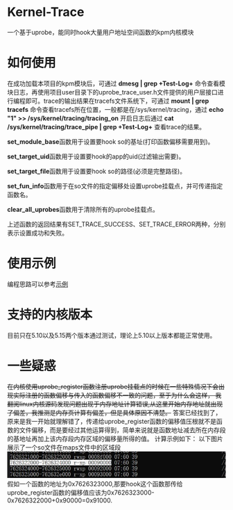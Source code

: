 # Kernel-Trace
一个基于uprobe，能同时hook大量用户地址空间函数的kpm内核模块


# 如何使用
在成功加载本项目的kpm模块后，可通过 **dmesg | grep +Test-Log+** 命令查看模块日志，再使用项目user目录下的uprobe_trace_user.h文件提供的用户层接口进行编程即可。trace的输出结果在tracefs文件系统下，可通过 **mount | grep tracefs** 命令查看tracefs所在位置，一般都是在/sys/kernel/tracing，通过 **echo "1" >> /sys/kernel/tracing/tracing_on** 开启日志后通过 **cat /sys/kernel/tracing/trace_pipe | grep +Test-Log+** 查看trace的结果。

**set_module_base**函数用于设置要hook so的基址(打印函数偏移需要用到)。

**set_target_uid**函数用于设置要hook的app的uid(过滤输出需要)。

**set_target_file**函数用于设置要hook so的路径(必须是完整路径)。

**set_fun_info**函数用于在so文件的指定偏移处设置uprobe挂载点，并可传递指定函数名。

**clear_all_uprobes**函数用于清除所有的uprobe挂载点。

上述函数的返回结果有SET_TRACE_SUCCESS、SET_TRACE_ERROR两种，分别表示设置成功和失败。

# 使用示例
编程思路可以参考[示例](https://github.com/AndroidReverser-Test/Il2cppTraceModule/blob/main/app/src/main/cpp/il2cpp_trace.cpp)

# 支持的内核版本
目前只在5.10以及5.15两个版本通过测试，理论上5.10以上版本都能正常使用。

# 一些疑惑
~~在内核使用uprobe_register函数注册uprobe挂载点的时候在一些特殊情况下会出现实际注册的函数偏移与传入的函数偏移不一致的问题，至于为什么会这样， 我翻阅linux内核源码发现问题出现于内存地址计算错误,从这里开始内存地址就出现了偏差，我推测是内存页计算有偏差，但是具体原因不清楚。~~
答案已经找到了，原来是我一开始就理解错了，传递给uprobe_register函数的偏移值压根就不是函数的文件偏移，而是要经过其他运算得到，简单来说就是函数地址减去所在内存段的基地址再加上该内存段内存区域的偏移量所得的值。
计算示例如下：
以下图片展示了一个so文件在maps文件中的区域段
![计算示例](./pic/偏移计算.JPG)
假如一个函数的地址为0x7626323000,那要hook这个函数那传给uprobe_register函数的偏移值应该为0x7626323000-0x7626322000+0x90000=0x91000.
